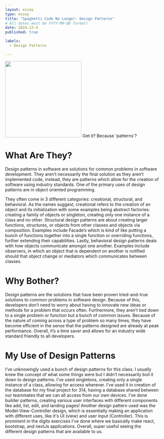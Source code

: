 ```yaml
---
layout: essay
type: essay
title: "Spaghetti Code No Longer: Design Patterns"
# All dates must be YYYY-MM-DD format!
date: 2024-12-4
published: true

labels:
  - Design Patterns

---
```

<img src="https://miro.medium.com/v2/resize:fit:1054/1*i8hFU86TqfhC0W28083U2w.png" height=250 height=250>
Get it? Because 'patterns'?

# What Are They?

Design patterns in software are solutions for common problems in software development. They aren’t necessarily the final solution as they aren’t implemented code, instead, they are patterns which allow for the creation of software using industry standards. One of the primary uses of design patterns are in object oriented programming. 

They often come in 3 different categories: creational, structural, and behavioral. As the names suggest, creational refers to the creation of an object and its initialization with some examples being abstract factories: creating a family of objects or singleton, creating only one instance of a class and no other. Structural design patterns are about creating larger functions, structures, or objects from other classes and objects via composition. Examples include Facade’s which is kind of like putting a bunch of functions together into a single function or overriding functions, further extending their capabilities. Lastly, behavioral design patterns deals with how objects communicate amongst one another. Examples include observers, in which an object that is dependent on another is notified should that object change or mediators which communicates between classes.

# Why Bother?

Design patterns are the solutions that have been proven tried-and-true solutions to common problems in software design. Because of this, developers don’t need to worry about having to innovate new ideas or methods for a problem that occurs often. Furthermore, they aren’t tied down to a single problem or function but a bunch of common issues. Because of the nature of coming across a type of problem so many times, they have become efficient in the sense that the patterns designed are already at peak performance. Overall, it’s a time saver and allows for an industry wide standard friendly to all developers. 

# My Use of Design Patterns

I’ve unknowingly used a bunch of design patterns for this class. I usually knew the concept of what some things were but I didn’t necessarily boil it down to design patterns. I’ve used singletons,  creating only a single instance of a class, allowing for access wherever. I’ve used it in creation of the database for my final project for 314, having a database shared between our teammates that we can all access from our own devices. I’ve done builder patterns, creating various user interfaces with different components like add, list, edit, and landing pages! Another design pattern used was the Model-View-Controller design, which is essentially making an application with different uses, like it's UI (view) and user input (Controller). This is prominent in the digits exercises I've done where we basically make react, bootstrap, and nextJs applications.  Overall, super useful seeing the different design patterns that are available to us. 